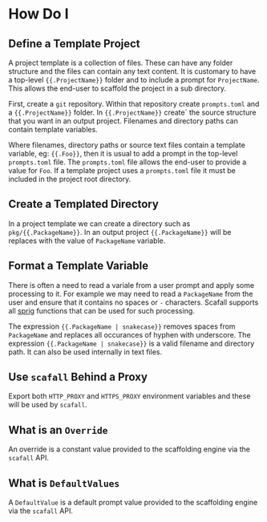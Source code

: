 # How Do I

## Define a Template Project

A project template is a collection of files.  These can have any folder structure and the files can contain any text content.  It is customary to have a top-level `{{.ProjectName}}` folder and to include a prompt for `ProjectName`.  This allows the end-user to scaffold the project in a sub directory.

First, create a `git` repository.  Within that repository create `prompts.toml` and a `{{.ProjectName}}` folder.  In `{{.ProjectName}}` create` the source structure that you want in an output project.  Filenames and directory paths can contain template variables.  

Where filenames, directory paths or source text files contain a template variable, eg: `{{.Foo}}`, then it is usual to add a prompt in the top-level `prompts.toml` file.  The `prompts.toml` file allows the end-user to provide a value for `Foo`.  If a template project uses a `prompts.toml` file it must be included in the project root directory.

## Create a Templated Directory

In a project template we can create a directory such as `pkg/{{.PackageName}}`.  In an output project `{{.PackageName}}`  will be replaces with the value of `PackageName` variable.

## Format a Template Variable

There is often a need to read a variale from a user prompt and apply some processing to it.  For example we may need to read a `PackageName` from the user and ensure that it contains no spaces or `-` characters.  Scafall supports all [sprig](http://masterminds.github.io/sprig/) functions that can be used for such processing.

The expression `{{.PackageName | snakecase}}` removes spaces from `PackageName` and replaces all occurances of hyphen with underscore.  The expression `{{.PackageName | snakecase}}` is a valid filename and directory path.  It can also be used internally in text files.

## Use `scafall` Behind a Proxy

Export both `HTTP_PROXY` and `HTTPS_PROXY` environment variables and these will be used by `scafall`.

## What is an `Override`

An override is a constant value provided to the scaffolding engine via the `scafall` API.

## What is `DefaultValues`

A `DefaultValue` is a default prompt value provided to the scaffolding engine via the `scafall` API.
